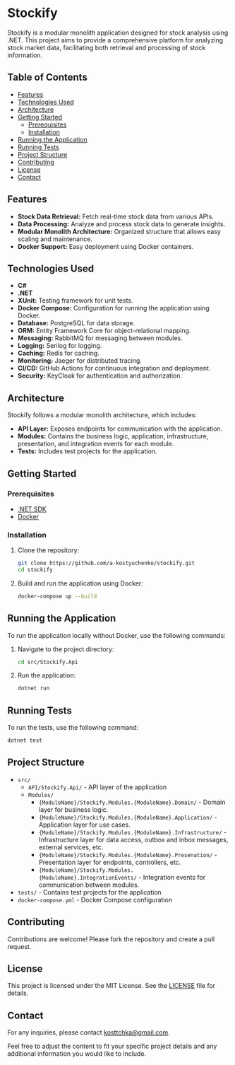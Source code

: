 # Stockify

Stockify is a modular monolith application designed for stock analysis using .NET. This project aims to provide a comprehensive platform for analyzing stock market data, facilitating both retrieval and processing of stock information.

## Table of Contents

- [Features](#features)
- [Technologies Used](#technologies-used)
- [Architecture](#architecture)
- [Getting Started](#getting-started)
  - [Prerequisites](#prerequisites)
  - [Installation](#installation)
- [Running the Application](#running-the-application)
- [Running Tests](#running-tests)
- [Project Structure](#project-structure)
- [Contributing](#contributing)
- [License](#license)
- [Contact](#contact)

## Features

- **Stock Data Retrieval:** Fetch real-time stock data from various APIs.
- **Data Processing:** Analyze and process stock data to generate insights.
- **Modular Monolith Architecture:** Organized structure that allows easy scaling and maintenance.
- **Docker Support:** Easy deployment using Docker containers.

## Technologies Used

- **C#**
- **.NET**
- **XUnit:** Testing framework for unit tests.
- **Docker Compose:** Configuration for running the application using Docker.
- **Database:** PostgreSQL for data storage.
- **ORM:** Entity Framework Core for object-relational mapping.
- **Messaging:** RabbitMQ for messaging between modules.
- **Logging:** Serilog for logging.
- **Caching:** Redis for caching.
- **Monitoring:** Jaeger for distributed tracing.
- **CI/CD:** GitHub Actions for continuous integration and deployment.
- **Security:** KeyCloak for authentication and authorization.

## Architecture

Stockify follows a modular monolith architecture, which includes:

- **API Layer:** Exposes endpoints for communication with the application.
- **Modules:** Contains the business logic, application, infrastructure, presentation, and integration events for each module.
- **Tests:** Includes test projects for the application.

## Getting Started

### Prerequisites

- [.NET SDK](https://dotnet.microsoft.com/download)
- [Docker](https://www.docker.com/get-started)

### Installation

1. Clone the repository:
   ```sh
   git clone https://github.com/a-kostyuchenko/stockify.git
   cd stockify
   ```

2. Build and run the application using Docker:
   ```sh
   docker-compose up --build
   ```

## Running the Application

To run the application locally without Docker, use the following commands:

1. Navigate to the project directory:
   ```sh
   cd src/Stockify.Api
   ```

2. Run the application:
   ```sh
   dotnet run
   ```

## Running Tests

To run the tests, use the following command:
```sh
dotnet test
```

## Project Structure

- `src/`
  - `API/Stockify.Api/` - API layer of the application
  - `Modules/`
    - `{ModuleName}/Stockify.Modules.{ModuleName}.Domain/` - Domain layer for business logic.
    - `{ModuleName}/Stockify.Modules.{ModuleName}.Application/` - Application layer for use cases.
    - `{ModuleName}/Stockify.Modules.{ModuleName}.Infrastructure/` - Infrastructure layer for data access, outbox and inbox messages, external services, etc.
    - `{ModuleName}/Stockify.Modules.{ModuleName}.Presenation/` - Presentation layer for endpoints, controllers, etc.
    - `{ModuleName}/Stockify.Modules.{ModuleName}.IntegrationEvents/` - Integration events for communication between modules.
- `tests/` - Contains test projects for the application
- `docker-compose.yml` - Docker Compose configuration

## Contributing

Contributions are welcome! Please fork the repository and create a pull request.

## License

This project is licensed under the MIT License. See the [LICENSE](LICENSE) file for details.

## Contact

For any inquiries, please contact [kosttchka@gmail.com](mailto:kosttchka@gmail.com).

Feel free to adjust the content to fit your specific project details and any additional information you would like to include.
